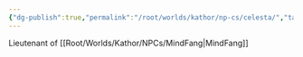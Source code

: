 ```yaml
---
{"dg-publish":true,"permalink":"/root/worlds/kathor/np-cs/celesta/","tags":["Kathor"]}
---
```



Lieutenant of [[Root/Worlds/Kathor/NPCs/MindFang\|MindFang]]